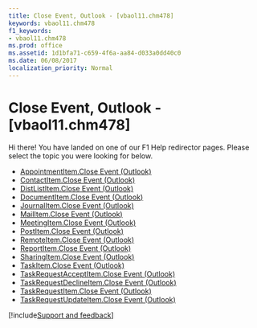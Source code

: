 ```yaml
---
title: Close Event, Outlook - [vbaol11.chm478]
keywords: vbaol11.chm478
f1_keywords:
- vbaol11.chm478
ms.prod: office
ms.assetid: 1d1bfa71-c659-4f6a-aa84-d033a0dd40c0
ms.date: 06/08/2017
localization_priority: Normal
---
```



# Close Event, Outlook - [vbaol11.chm478]

Hi there! You have landed on one of our F1 Help redirector pages. Please select the topic you were looking for below.

- [AppointmentItem.Close Event (Outlook)](https://msdn.microsoft.com/library/1af9cc71-36d1-e759-5151-401c899ae13b%28Office.15%29.aspx)
- [ContactItem.Close Event (Outlook)](https://msdn.microsoft.com/library/beeeb53c-94fe-ae1b-7870-87bd37b3debf%28Office.15%29.aspx)
- [DistListItem.Close Event (Outlook)](https://msdn.microsoft.com/library/aaa6dced-cfc7-4dd1-4437-b49d2d3f883e%28Office.15%29.aspx)
- [DocumentItem.Close Event (Outlook)](https://msdn.microsoft.com/library/13aecc0c-9e71-7e47-147a-0af020c857bd%28Office.15%29.aspx)
- [JournalItem.Close Event (Outlook)](https://msdn.microsoft.com/library/799ff435-3fca-85a5-bc39-99ffaf237505%28Office.15%29.aspx)
- [MailItem.Close Event (Outlook)](https://msdn.microsoft.com/library/95caf7b5-d139-8b8b-bcd2-874243c4ed50%28Office.15%29.aspx)
- [MeetingItem.Close Event (Outlook)](https://msdn.microsoft.com/library/9af94b62-d992-39e8-ddce-507db6a2febb%28Office.15%29.aspx)
- [PostItem.Close Event (Outlook)](https://msdn.microsoft.com/library/60d3027a-49ae-8425-6414-4987e5568040%28Office.15%29.aspx)
- [RemoteItem.Close Event (Outlook)](https://msdn.microsoft.com/library/77276903-9e9e-713a-5844-c4efd36a020d%28Office.15%29.aspx)
- [ReportItem.Close Event (Outlook)](https://msdn.microsoft.com/library/d20e50a8-c73d-d866-0cd0-d6085a3b6eb6%28Office.15%29.aspx)
- [SharingItem.Close Event (Outlook)](https://msdn.microsoft.com/library/0d7aa2c4-d80d-5111-7b83-ae0693991260%28Office.15%29.aspx)
- [TaskItem.Close Event (Outlook)](https://msdn.microsoft.com/library/a2514e35-cdcf-ba93-ad55-b0cc6f64bd78%28Office.15%29.aspx)
- [TaskRequestAcceptItem.Close Event (Outlook)](https://msdn.microsoft.com/library/93504a80-71ae-ff95-1b39-5aef22dabdb8%28Office.15%29.aspx)
- [TaskRequestDeclineItem.Close Event (Outlook)](https://msdn.microsoft.com/library/38c0ec84-3821-59e9-b431-a8968c88c092%28Office.15%29.aspx)
- [TaskRequestItem.Close Event (Outlook)](https://msdn.microsoft.com/library/d572bebe-11e5-9525-ce99-f4eb33255410%28Office.15%29.aspx)
- [TaskRequestUpdateItem.Close Event (Outlook)](https://msdn.microsoft.com/library/9843b2f1-109e-08f4-065b-fe6fa0df31e5%28Office.15%29.aspx)

[!include[Support and feedback](~/includes/feedback-boilerplate.md)]